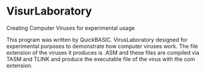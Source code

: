 # VisurLaboratory
Creating Computer Viruses for experimental usage

This program was written by QuickBASIC.
VirusLaboratory designed for experimental purposes to demonstrate how computer viruses work.
The file extension of the viruses it produces is .ASM and these files are compiled via TASM and TLINK and produce the executable file of the virus with the com extension.
